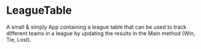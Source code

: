 # LeagueTable
A small &amp; simply App containing a league table that can be used to track different teams in a league by updating the results in the Main method (Win, Tie, Lost). 
